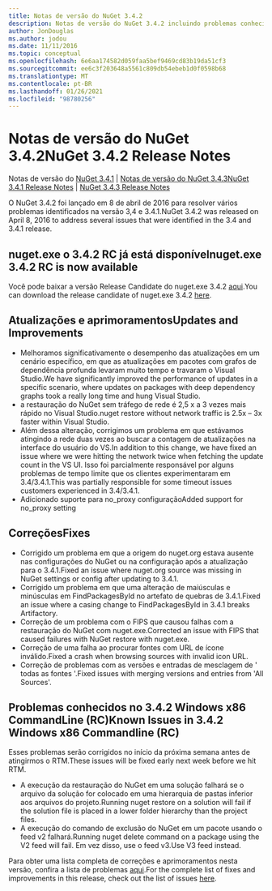 ```yaml
---
title: Notas de versão do NuGet 3.4.2
description: Notas de versão do NuGet 3.4.2 incluindo problemas conhecidos, correções de bugs, recursos adicionados e DCRs.
author: JonDouglas
ms.author: jodou
ms.date: 11/11/2016
ms.topic: conceptual
ms.openlocfilehash: 6e6aa174582d059faa5bef9469cd83b19da51cf3
ms.sourcegitcommit: ee6c3f203648a5561c809db54ebeb1d0f0598b68
ms.translationtype: MT
ms.contentlocale: pt-BR
ms.lasthandoff: 01/26/2021
ms.locfileid: "98780256"
---
```

# <a name="nuget-342-release-notes"></a><span data-ttu-id="1c20a-103">Notas de versão do NuGet 3.4.2</span><span class="sxs-lookup"><span data-stu-id="1c20a-103">NuGet 3.4.2 Release Notes</span></span>

<span data-ttu-id="1c20a-104">Notas de versão do [NuGet 3.4.1](../release-notes/nuget-3.4.1.md)  |  [Notas de versão do NuGet 3.4.3](../release-notes/nuget-3.4.3.md)</span><span class="sxs-lookup"><span data-stu-id="1c20a-104">[NuGet 3.4.1 Release Notes](../release-notes/nuget-3.4.1.md) | [NuGet 3.4.3 Release Notes](../release-notes/nuget-3.4.3.md)</span></span>

<span data-ttu-id="1c20a-105">O NuGet 3.4.2 foi lançado em 8 de abril de 2016 para resolver vários problemas identificados na versão 3,4 e 3.4.1.</span><span class="sxs-lookup"><span data-stu-id="1c20a-105">NuGet 3.4.2 was released on April 8, 2016 to address several issues that were identified in the 3.4 and 3.4.1 release.</span></span>

## <a name="nugetexe-342-rc-is-now-available"></a><span data-ttu-id="1c20a-106">nuget.exe o 3.4.2 RC já está disponível</span><span class="sxs-lookup"><span data-stu-id="1c20a-106">nuget.exe 3.4.2 RC is now available</span></span>

<span data-ttu-id="1c20a-107">Você pode baixar a versão Release Candidate do nuget.exe 3.4.2 [aqui](https://dist.nuget.org/index.html).</span><span class="sxs-lookup"><span data-stu-id="1c20a-107">You can download the release candidate of nuget.exe 3.4.2 [here](https://dist.nuget.org/index.html).</span></span>

## <a name="updates-and-improvements"></a><span data-ttu-id="1c20a-108">Atualizações e aprimoramentos</span><span class="sxs-lookup"><span data-stu-id="1c20a-108">Updates and Improvements</span></span>

* <span data-ttu-id="1c20a-109">Melhoramos significativamente o desempenho das atualizações em um cenário específico, em que as atualizações em pacotes com grafos de dependência profunda levaram muito tempo e travaram o Visual Studio.</span><span class="sxs-lookup"><span data-stu-id="1c20a-109">We have significantly improved the performance of updates in a specific scenario, where updates on packages with deep dependency graphs took a really long time and hung Visual Studio.</span></span>
* <span data-ttu-id="1c20a-110">a restauração do NuGet sem tráfego de rede é 2,5 x a 3 vezes mais rápido no Visual Studio.</span><span class="sxs-lookup"><span data-stu-id="1c20a-110">nuget restore without network traffic is 2.5x – 3x faster within Visual Studio.</span></span>
* <span data-ttu-id="1c20a-111">Além dessa alteração, corrigimos um problema em que estávamos atingindo a rede duas vezes ao buscar a contagem de atualizações na interface do usuário do VS.</span><span class="sxs-lookup"><span data-stu-id="1c20a-111">In addition to this change, we have fixed an issue where we were hitting the network twice when fetching the update count in the VS UI.</span></span> <span data-ttu-id="1c20a-112">Isso foi parcialmente responsável por alguns problemas de tempo limite que os clientes experimentaram em 3.4/3.4.1.</span><span class="sxs-lookup"><span data-stu-id="1c20a-112">This was partially responsible for some timeout issues customers experienced in 3.4/3.4.1.</span></span>
* <span data-ttu-id="1c20a-113">Adicionado suporte para no_proxy configuração</span><span class="sxs-lookup"><span data-stu-id="1c20a-113">Added support for no_proxy setting</span></span>

## <a name="fixes"></a><span data-ttu-id="1c20a-114">Correções</span><span class="sxs-lookup"><span data-stu-id="1c20a-114">Fixes</span></span>

* <span data-ttu-id="1c20a-115">Corrigido um problema em que a origem do nuget.org estava ausente nas configurações do NuGet ou na configuração após a atualização para o 3.4.1.</span><span class="sxs-lookup"><span data-stu-id="1c20a-115">Fixed an issue where nuget.org source was missing in NuGet settings or config after updating to 3.4.1.</span></span>
* <span data-ttu-id="1c20a-116">Corrigido um problema em que uma alteração de maiúsculas e minúsculas em FindPackagesById no artefato de quebras de 3.4.1.</span><span class="sxs-lookup"><span data-stu-id="1c20a-116">Fixed an issue where a casing change to FindPackagesById in 3.4.1 breaks Artifactory.</span></span>
* <span data-ttu-id="1c20a-117">Correção de um problema com o FIPS que causou falhas com a restauração do NuGet com nuget.exe.</span><span class="sxs-lookup"><span data-stu-id="1c20a-117">Corrected an issue with FIPS that caused failures with NuGet restore with nuget.exe.</span></span>
* <span data-ttu-id="1c20a-118">Correção de uma falha ao procurar fontes com URL de ícone inválido.</span><span class="sxs-lookup"><span data-stu-id="1c20a-118">Fixed a crash when browsing sources with invalid icon URL.</span></span>
* <span data-ttu-id="1c20a-119">Correção de problemas com as versões e entradas de mesclagem de ' todas as fontes '.</span><span class="sxs-lookup"><span data-stu-id="1c20a-119">Fixed issues with merging versions and entries from 'All Sources'.</span></span>

## <a name="known-issues-in-342-windows-x86-commandline-rc"></a><span data-ttu-id="1c20a-120">Problemas conhecidos no 3.4.2 Windows x86 CommandLine (RC)</span><span class="sxs-lookup"><span data-stu-id="1c20a-120">Known Issues in 3.4.2 Windows x86 Commandline (RC)</span></span>

<span data-ttu-id="1c20a-121">Esses problemas serão corrigidos no início da próxima semana antes de atingirmos o RTM.</span><span class="sxs-lookup"><span data-stu-id="1c20a-121">These issues will be fixed early next week before we hit RTM.</span></span>

*  <span data-ttu-id="1c20a-122">A execução da restauração do NuGet em uma solução falhará se o arquivo da solução for colocado em uma hierarquia de pastas inferior aos arquivos do projeto.</span><span class="sxs-lookup"><span data-stu-id="1c20a-122">Running nuget restore on a solution will fail if the solution file is placed in a lower folder hierarchy than the project files.</span></span>
*  <span data-ttu-id="1c20a-123">A execução do comando de exclusão do NuGet em um pacote usando o feed v2 falhará.</span><span class="sxs-lookup"><span data-stu-id="1c20a-123">Running nuget delete command on a package using the V2 feed will fail.</span></span> <span data-ttu-id="1c20a-124">Em vez disso, use o feed v3.</span><span class="sxs-lookup"><span data-stu-id="1c20a-124">Use V3 feed instead.</span></span>


<span data-ttu-id="1c20a-125">Para obter uma lista completa de correções e aprimoramentos nesta versão, confira a lista de problemas [aqui](https://github.com/NuGet/Home/issues?utf8=%E2%9C%93&q=is%3Aissue+milestone%3A3.4.2++is%3Aclosed+).</span><span class="sxs-lookup"><span data-stu-id="1c20a-125">For the complete list of fixes and improvements in this release, check out the list of issues [here](https://github.com/NuGet/Home/issues?utf8=%E2%9C%93&q=is%3Aissue+milestone%3A3.4.2++is%3Aclosed+).</span></span>